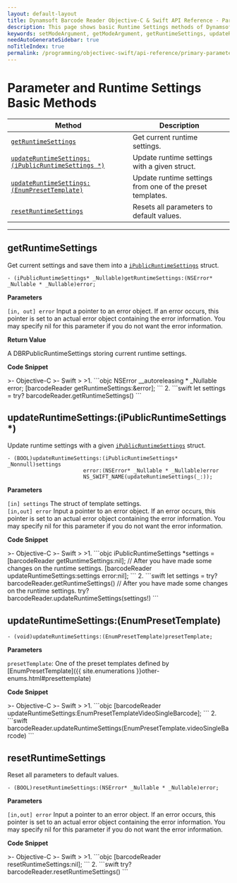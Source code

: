 ```yaml
---
layout: default-layout
title: Dynamsoft Barcode Reader Objective-C & Swift API Reference - Parameter and Runtime Settings Basic Methods
description: This page shows basic Runtime Settings methods of Dynamsoft Barcode Reader for iOS SDK.
keywords: setModeArgument, getModeArgument, getRuntimeSettings, updateRuntimeSettings, resetRuntimeSettings, parameter and runtime settings basic methods, api reference, objective-c, oc, swift
needAutoGenerateSidebar: true
noTitleIndex: true
permalink: /programming/objectivec-swift/api-reference/primary-parameter-and-runtime-settings-basic.html
---
```


# Parameter and Runtime Settings Basic Methods

  | Method               | Description |
  |----------------------|-------------|
  | [`getRuntimeSettings`](#getruntimesettings) | Get current runtime settings. |
  | [`updateRuntimeSettings:(iPublicRuntimeSettings *)`](#updateruntimesettingsipublicruntimesettings) | Update runtime settings with a given struct. |
  | [`updateRuntimeSettings:(EnumPresetTemplate)`](#updateruntimesettingsenumpresettemplate) | Update runtime settings from one of the preset templates. |
  | [`resetRuntimeSettings`](#resetruntimesettings) | Resets all parameters to default values. |

---

## getRuntimeSettings

Get current settings and save them into a [`iPublicRuntimeSettings`](auxiliary-iPublicRuntimeSettings.md) struct.

```objc
- (iPublicRuntimeSettings* _Nullable)getRuntimeSettings:(NSError* _Nullable * _Nullable)error;
```

**Parameters**

`[in, out] error` Input a pointer to an error object. If an error occurs, this pointer is set to an actual error object containing the error information. You may specify nil for this parameter if you do not want the error information.

**Return Value**

A DBRPublicRuntimeSettings storing current runtime settings.

**Code Snippet**

<div class="sample-code-prefix"></div>
>- Objective-C
>- Swift
>
>1. 
```objc
NSError __autoreleasing * _Nullable error;
[barcodeReader getRuntimeSettings:&error];
```
2. 
```swift
let settings = try? barcodeReader.getRuntimeSettings()
```

## updateRuntimeSettings:(iPublicRuntimeSettings *)

Update runtime settings with a given [`iPublicRuntimeSettings`](auxiliary-iPublicRuntimeSettings.md) struct.

```objc
- (BOOL)updateRuntimeSettings:(iPublicRuntimeSettings* _Nonnull)settings
                        error:(NSError* _Nullable * _Nullable)error
                        NS_SWIFT_NAME(updateRuntimeSettings(_:));
```

**Parameters**

`[in] settings` The struct of template settings.  
`[in,out] error` Input a pointer to an error object. If an error occurs, this pointer is set to an actual error object containing the error information. You may specify nil for this parameter if you do not want the error information.

**Code Snippet**

<div class="sample-code-prefix"></div>
>- Objective-C
>- Swift
>
>1. 
```objc
iPublicRuntimeSettings *settings = [barcodeReader getRuntimeSettings:nil];
// After you have made some changes on the runtime settings.
[barcodeReader updateRuntimeSettings:settings error:nil];
```
2. 
```swift
let settings = try? barcodeReader.getRuntimeSettings()
// After you have made some changes on the runtime settings.
try? barcodeReader.updateRuntimeSettings(settings!)
```

## updateRuntimeSettings:(EnumPresetTemplate)

```objc
- (void)updateRuntimeSettings:(EnumPresetTemplate)presetTemplate;
```

**Parameters**

`presetTemplate`: One of the preset templates defined by [EnumPresetTemplate]({{ site.enumerations }}other-enums.html#presettemplate)

**Code Snippet**

<div class="sample-code-prefix"></div>
>- Objective-C
>- Swift
>
>1. 
```objc
[barcodeReader updateRuntimeSettings:EnumPresetTemplateVideoSingleBarcode];
```
2. 
```swift
barcodeReader.updateRuntimeSettings(EnumPresetTemplate.videoSingleBarcode)
```

## resetRuntimeSettings

Reset all parameters to default values.

```objc
- (BOOL)resetRuntimeSettings:(NSError* _Nullable * _Nullable)error;
```

**Parameters**

`[in,out] error` Input a pointer to an error object. If an error occurs, this pointer is set to an actual error object containing the error information. You may specify nil for this parameter if you do not want the error information.

**Code Snippet**

<div class="sample-code-prefix"></div>
>- Objective-C
>- Swift
>
>1. 
```objc
[barcodeReader resetRuntimeSettings:nil];
```
2. 
```swift
try? barcodeReader.resetRuntimeSettings()
```
